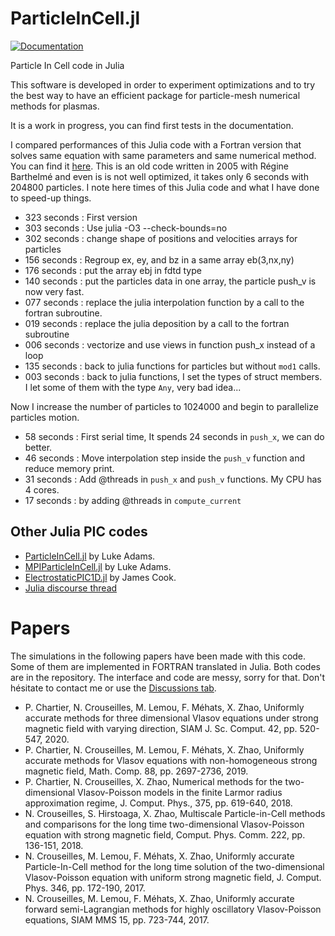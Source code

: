 # ParticleInCell.jl

[![Documentation](https://github.com/juliavlasov/ParticleInCell.jl/workflows/Documentation/badge.svg)](https://juliavlasov.github.io/ParticleInCell.jl/dev)

Particle In Cell code in Julia

This software is developed in order to experiment optimizations and to try the best way to have an efficient package for particle-mesh numerical methods for plasmas.

It is a work in progress, you can find first tests in the documentation.

I compared performances of this Julia code with a Fortran version that 
solves same equation with same parameters and same numerical method.
You can find it [here](https://github.com/pnavaro/vm_nonunif). This is an old code written in 2005 with Régine Barthelmé and even is is not well optimized, it takes only 6 seconds with 204800 particles. I note here times of this Julia code and what I have done to speed-up things.

- 323 seconds : First version 
- 303 seconds : Use julia -O3 --check-bounds=no
- 302 seconds : change shape of positions and velocities arrays for particles
- 156 seconds : Regroup ex, ey, and bz in a same array eb(3,nx,ny)
- 176 seconds : put the array ebj in fdtd type
- 140 seconds : put the particles data in one array, the particle push_v is now very fast.
- 077 seconds : replace the julia interpolation function by a call to the fortran subroutine.
- 019 seconds : replace the julia deposition by a call to the fortran subroutine
- 006 seconds : vectorize and use views in function push_x instead of a loop
- 135 seconds : back to julia functions for particles but without `mod1` calls.
- 003 seconds : back to julia functions, I set the types of struct members. I let some of them with the type `Any`, very bad idea...

Now I increase the number of particles to 1024000 and begin to parallelize particles motion.

- 58 seconds : First serial time, It spends 24 seconds in `push_x`, we can do better.
- 46 seconds : Move interpolation step inside the `push_v` function and reduce memory print. 
- 31 seconds : Add @threads in `push_x` and `push_v` functions. My CPU has 4 cores.
- 17 seconds : by adding @threads in `compute_current`

## Other Julia PIC codes 

- [ParticleInCell.jl](https://github.com/JuliaPlasma/ParticleInCell.jl) by Luke Adams.
- [MPIParticleInCell.jl](https://github.com/adamslc/MPIParticleInCell.jl) by Luke Adams.
- [ElectrostaticPIC1D.jl](https://github.com/jwscook/ElectrostaticPIC1D.jl) by James Cook.
- [Julia discourse thread](https://discourse.julialang.org/t/pic-particle-in-cell-space-charge-tracking-simulation/)


# Papers

The simulations in the following papers have been made with this code. Some of them are implemented in FORTRAN translated in Julia. Both codes are in the repository. The interface and code are messy, sorry for that. Don't hésitate to contact me or use the [Discussions tab](https://github.com/JuliaVlasov/ParticleInCell.jl/discussions).

- P. Chartier, N. Crouseilles, M. Lemou, F. Méhats, X. Zhao, Uniformly accurate methods for three dimensional Vlasov equations under strong magnetic field with varying direction, SIAM J. Sc. Comput. 42, pp. 520-547, 2020.
- P. Chartier, N. Crouseilles, M. Lemou, F. Méhats, X. Zhao, Uniformly accurate methods for Vlasov equations with non-homogeneous strong magnetic field, Math. Comp. 88, pp. 2697-2736, 2019.
- P. Chartier, N. Crouseilles, X. Zhao, Numerical methods for the two-dimensional Vlasov-Poisson models in the finite Larmor radius approximation regime, J. Comput. Phys., 375, pp. 619-640, 2018.
- N. Crouseilles, S. Hirstoaga, X. Zhao, Multiscale Particle-in-Cell methods and comparisons for the long time two-dimensional Vlasov-Poisson equation with strong magnetic field, Comput. Phys. Comm. 222, pp. 136-151, 2018.
- N. Crouseilles, M. Lemou, F. Méhats, X. Zhao, Uniformly accurate Particle-In-Cell method for the long time solution of the two-dimensional Vlasov-Poisson equation with uniform strong magnetic field, J. Comput. Phys. 346, pp. 172-190, 2017.
- N. Crouseilles, M. Lemou, F. Méhats, X. Zhao, Uniformly accurate forward semi-Lagrangian methods for highly oscillatory Vlasov-Poisson equations, SIAM MMS 15, pp. 723-744, 2017.
